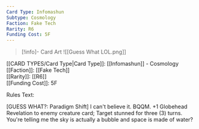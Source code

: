 ```yaml
---
Card Type: Infomashun
Subtype: Cosmology
Faction: Fake Tech
Rarity: R6
Funding Cost: 5F
---
```

> [!info]- Card Art
> ![[Guess What LOL.png]]

[[CARD TYPES/Card Type|Card Type]]: [[Infomashun]] - Cosmology  
[[Faction]]: [[Fake Tech]]  
[[Rarity]]: [[R6]]  
[[Funding Cost]]: 5F  

Rules Text:  

[GUESS WHAT?: Paradigm Shift] I can't believe it.
BQQM. +1 Globehead Revelation to enemy creature card;
Target stunned for three (3) turns. You're telling me the sky is actually a bubble and space is made of water?
